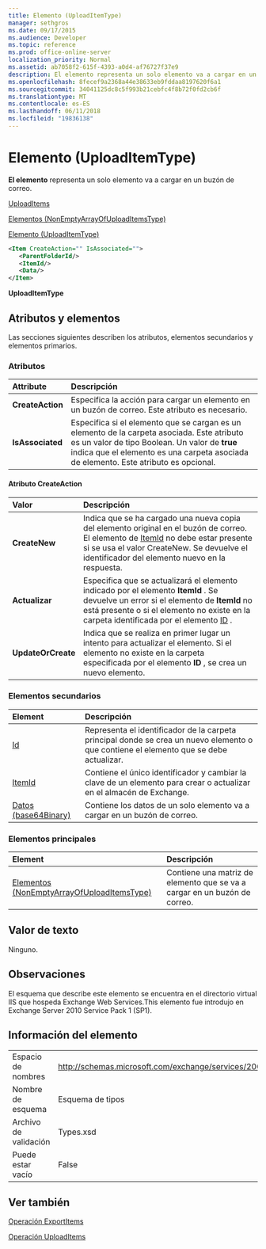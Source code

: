 ```yaml
---
title: Elemento (UploadItemType)
manager: sethgros
ms.date: 09/17/2015
ms.audience: Developer
ms.topic: reference
ms.prod: office-online-server
localization_priority: Normal
ms.assetid: ab7058f2-615f-4393-a0d4-af76727f37e9
description: El elemento representa un solo elemento va a cargar en un buzón de correo.
ms.openlocfilehash: 8fecef9a2368a44e38633eb9fddaa8197620f6a1
ms.sourcegitcommit: 34041125dc8c5f993b21cebfc4f8b72f0fd2cb6f
ms.translationtype: MT
ms.contentlocale: es-ES
ms.lasthandoff: 06/11/2018
ms.locfileid: "19836138"
---
```

# <a name="item-uploaditemtype"></a>Elemento (UploadItemType)

**El elemento** representa un solo elemento va a cargar en un buzón de correo. 
  
[UploadItems](uploaditems.md)
  
[Elementos (NonEmptyArrayOfUploadItemsType)](items-nonemptyarrayofuploaditemstype.md)
  
[Elemento (UploadItemType)](item-uploaditemtype.md)
  
```XML
<Item CreateAction="" IsAssociated="">
   <ParentFolderId/>
   <ItemId/>
   <Data/>
</Item>
```

 **UploadItemType**
## <a name="attributes-and-elements"></a>Atributos y elementos

Las secciones siguientes describen los atributos, elementos secundarios y elementos primarios.
  
### <a name="attributes"></a>Atributos

|**Attribute**|**Descripción**|
|:-----|:-----|
|**CreateAction** <br/> |Especifica la acción para cargar un elemento en un buzón de correo. Este atributo es necesario.  <br/> |
|**IsAssociated** <br/> |Especifica si el elemento que se cargan es un elemento de la carpeta asociada. Este atributo es un valor de tipo Boolean. Un valor de **true** indica que el elemento es una carpeta asociada de elemento. Este atributo es opcional.  <br/> |
   
#### <a name="createaction-attribute"></a>Atributo CreateAction

|**Valor**|**Descripción**|
|:-----|:-----|
|**CreateNew** <br/> |Indica que se ha cargado una nueva copia del elemento original en el buzón de correo. El elemento de [ItemId](itemid.md) no debe estar presente si se usa el valor CreateNew. Se devuelve el identificador del elemento nuevo en la respuesta.  <br/> |
|**Actualizar** <br/> |Especifica que se actualizará el elemento indicado por el elemento **ItemId** . Se devuelve un error si el elemento de **ItemId** no está presente o si el elemento no existe en la carpeta identificada por el elemento [ID](parentfolderid.md) .  <br/> |
|**UpdateOrCreate** <br/> |Indica que se realiza en primer lugar un intento para actualizar el elemento. Si el elemento no existe en la carpeta especificada por el elemento **ID** , se crea un nuevo elemento.  <br/> |
   
### <a name="child-elements"></a>Elementos secundarios

|**Element**|**Descripción**|
|:-----|:-----|
|[Id](parentfolderid.md) <br/> |Representa el identificador de la carpeta principal donde se crea un nuevo elemento o que contiene el elemento que se debe actualizar.  <br/> |
|[ItemId](itemid.md) <br/> |Contiene el único identificador y cambiar la clave de un elemento para crear o actualizar en el almacén de Exchange.  <br/> |
|[Datos (base64Binary)](data-base64binary.md) <br/> |Contiene los datos de un solo elemento va a cargar en un buzón de correo.  <br/> |
   
### <a name="parent-elements"></a>Elementos principales

|**Element**|**Descripción**|
|:-----|:-----|
|[Elementos (NonEmptyArrayOfUploadItemsType)](items-nonemptyarrayofuploaditemstype.md) <br/> |Contiene una matriz de elemento que se va a cargar en un buzón de correo.  <br/> |
   
## <a name="text-value"></a>Valor de texto

Ninguno.
  
## <a name="remarks"></a>Observaciones

El esquema que describe este elemento se encuentra en el directorio virtual IIS que hospeda Exchange Web Services.This elemento fue introdujo en Exchange Server 2010 Service Pack 1 (SP1).
  
## <a name="element-information"></a>Información del elemento

|||
|:-----|:-----|
|Espacio de nombres  <br/> |http://schemas.microsoft.com/exchange/services/2006/types  <br/> |
|Nombre de esquema  <br/> |Esquema de tipos  <br/> |
|Archivo de validación  <br/> |Types.xsd  <br/> |
|Puede estar vacío  <br/> |False  <br/> |
   
## <a name="see-also"></a>Ver también



[Operación ExportItems](exportitems-operation.md)
  
[Operación UploadItems](uploaditems-operation.md)

